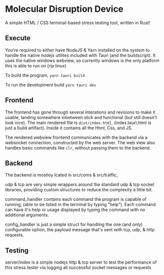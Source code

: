 # Molecular Disruption Device

A simple HTML / CSS terminal-based stress testing tool, written in Rust!

## Execute
You're required to either have NodeJS & Yarn installed on the system to handle the native nodejs utilites included with Tauri (and the buildscript).
It uses the native windows webview, so currently windows is the only platform this is able to run on (rip linux)

To build the program, ``yarn tauri build``

To run the development build ``yarn tauri dev``

## Frontend
The frontend has gone through several interations and revisions to make it usable, landing somewhere inbetween slick and functional (but still doesn't look nice).
The main rendered file is ``dist/index.html``, (index.tauri.html is just a build artifact). Inside it contains all the Html, Css, and JS.

The rendered webview frontend communicates with the backend via a websocket connection, constructed by the web server. The web view also handles basic commands like ``clr``, without passing them to the backend.


## Backend
The backend is mostloy lcated in src/coms & src/traffic,

udp & tcp are very simple wrappers around the standard udp & tcp socket libraries, providing custom structures to reduce the complexity a little bit.

command_handler contains each command the program is capable of running, (able to be listed in the terminal by typing "help"). Each command can have it's help or usage displayed by typing the command with no additional arguments.

config_handler is just a simple struct for handling the one (and only) configurable option, the payload message that's sent with tcp, udp, & http requests.

## Testing

server/index is a simple nodejs http & tcp server to test the performance of this stress tester via logging all successful socket messages or requests